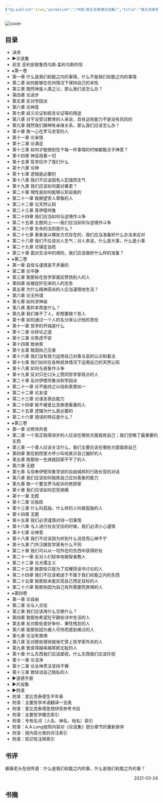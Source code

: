 ```yaml
---
{"dg-publish":true,"permalink":"/书架/爱比克泰德论说集/","title":"爱比克泰德论说集"}
---
```



![cover](https://s2.loli.net/2025/10/10/l1vXyQ8DuxfVUEF.png)

## 目录


  - 译序
  - ►论说集
  - 前言  亚利安致鲁西乌斯·盖利乌斯的信
  - ▸第一卷
  - 第一章  什么是我们权能之内的事情，什么不是我们权能之内的事情
  - 第二章  如何能够在任何情况下保持自己的本性
  - 第三章  既然神是人类之父，那么我们该怎么办？
  - 第四章  论进步
  - 第五章  反对学园派
  - 第六章  论神意
  - 第七章  歧义论证和假言论证等的用途
  - 第八章  对于没受过教育的人来说，具有这些能力不是没有风险的
  - 第九章  既然我们跟神有亲缘关系，那么我们应该怎么办？
  - 第十章  致一心在罗马求官的人
  - 第十一章  论亲情
  - 第十二章  论满足
  - 第十三章  如何才能做到在干每一件事情的时候都能合乎神意？
  - 第十四章  神监视着一切
  - 第十五章  哲学应许了我们什么
  - 第十六章  论神
  - 第十七章  逻辑是必要的
  - 第十八章  我们不应该因有人犯错而生气
  - 第十九章  我们应该如何面对暴君？
  - 第二十章  理性是如何能够认知自我的
  - 第二十一章  致期望受人尊敬的人
  - 第二十二章  论天然认知
  - 第二十三章  答伊壁鸠鲁
  - 第二十四章  我们应当如何与逆境作斗争
  - 第二十五章  主题同上——我们应当如何与逆境作斗争
  - 第二十六章  生命的法则是什么？
  - 第二十七章  表象是以哪些方式存在的，我们应当准备好什么办法来应对
  - 第二十八章  我们不应该对人生气；对人来说，什么是大事，什么是小事
  - 第二十九章  论镇定自若
  - 第三十章  面对生活中的艰险，我们应该做好什么样的准备？
  - ▸第二卷
  - 第一章  自信与谨慎是不矛盾的
  - 第二章  论平静
  - 第三章  致那些在哲学家面前赞扬别人的人
  - 第四章  给被捉奸在床的人的忠告
  - 第五章  为什么精神高尚的人应当谨慎地生活？
  - 第六章  论无所谓
  - 第七章  如何求神谕
  - 第八章  善的本质是什么？
  - 第九章  我们做不了人，却想要做个哲人
  - 第十章  如何通过一个人的名分来认识他的责任
  - 第十一章  哲学的开端是什么
  - 第十二章  论辩论之道
  - 第十三章  论焦虑不安
  - 第十四章  致纳索
  - 第十五章  致固执己见者
  - 第十六章  我们没有努力运用自己对善与恶的认识和看法
  - 第十七章  我们如何在各种具体情况下运用自己的天然认知
  - 第十八章  如何与表象作斗争
  - 第十九章  反对只在口头上赞同哲学家观点的人
  - 第二十章  反对伊壁鸠鲁派和学园派
  - 第二十一章  论不能持之以恒和表里如一
  - 第二十二章  论友谊
  - 第二十三章  论语言表达能力
  - 第二十四章  致不被爱比克泰德看重的人
  - 第二十五章  逻辑为什么是必要的
  - 第二十六章  错误的特征是什么？
  - ▸第三卷
  - 第一章  论修饰外表
  - 第二章  一个真正取得进步的人应该在哪些方面锻炼自己；我们忽略了最重要的东西
  - 第三章  一个善人应该关注什么，我们主要应该在哪些方面锻炼自己
  - 第四章  致在剧院里大呼小叫地表示自己偏好的人
  - 第五章  致那些一生病就回家不干了的人
  - 第六章  无题
  - 第七章  与信奉伊壁鸠鲁学说的自由城邦的行政长官的对话
  - 第八章  我们应该如何锻炼自己应对表象的能力
  - 第九章  致一个要去罗马起诉的修辞家
  - 第十章  我们应该如何忍受病痛
  - 第十一章  无题
  - 第十二章  论锻炼
  - 第十三章  什么叫孤独，什么样的人叫做孤独的人
  - 第十四章  无题
  - 第十五章  我们必须谨慎对待一切事情
  - 第十六章  与人进行社会交往的时候，我们必须小心谨慎
  - 第十七章  论神意
  - 第十八章  我们不应该因为听到什么消息而心神不宁
  - 第十九章  门外汉跟哲学家有什么不同
  - 第二十章  我们可以从一切外在的东西中获得好处
  - 第二十一章  反对人们轻率地做智者教人
  - 第二十二章  论犬儒主义
  - 第二十三章  致那些只是为了炫耀而读书讨论的人
  - 第二十四章  我们不应该痴迷于不属于我们权能之内的东西
  - 第二十五章  致那些未能实现自己预定目标的人
  - 第二十六章  致那些因为自己有所需要而畏惧的人
  - ▸第四卷
  - 第一章  论自由
  - 第二章  论与人交往
  - 第三章  我们应该用什么交换什么？
  - 第四章  致那些希望在平静安详中生活的人
  - 第五章  反对那些爱好争吵、秉性残忍的人
  - 第六章  致那些因为被人可怜而感到难过的人
  - 第七章  论没有畏惧
  - 第八章  反对那些很快就匆忙穿上哲学家外衣的人
  - 第九章  致变得越来越厚颜无耻的人
  - 第十章  什么东西我们应该鄙视，什么东西我们应该珍视
  - 第十一章  论洁净
  - 第十二章  论全神贯注坚持不懈
  - 第十三章  致轻谈自己隐私的人
  - ►道德手册
  - ►片段集
  - ►附录
  - 附录：爱比克泰德生平年表
  - 附录：主要哲学术语翻译一览表
  - 附录：爱比克泰德思想研究参考书目
  - 附录：主要哲学概念索引
  - 附录：专有名词（人名、神名、地名）索引
  - 附录：A.A.Long按照内容对《论说集》部分章节的重新排序
  - 附录：按内容分类的评注索引
  - 附录：知识性注释索引

## 书评

暴躁老头在线传道：什么是我们权能之内的事，什么是我们权能之外的事？

<p align="right">2021-03-24</p>

## 书摘